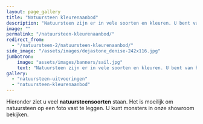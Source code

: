 ```yaml
---
layout: page_gallery
title: "Natuursteen kleurenaanbod"
description: "Natuursteen zijn er in vele soorten en kleuren. U bent van harte uitgenodigd om in onze showroom te komen kijken."
image: ""
permalink: "/natuursteen-kleurenaanbod/"
redirect_from:
  - "/natuursteen-2/natuursteen-kleurenaanbod/"
side_image: "/assets/images/dejastone_denise-242x116.jpg"
jumbotron:
    image: "assets/images/banners/sail.jpg"
    text: "Natuursteen zijn er in vele soorten en kleuren. U bent van harte uitgenodigd om in onze showroom te komen kijken."
gallery: 
  - "natuursteen-uitvoeringen"
  - "natuursteen-kleurenaanbod"
---
```


Hieronder ziet u veel **natuursteensoorten** staan. Het is moeilijk om natuursteen op een foto vast te leggen. U kunt monsters in onze showroom bekijken.